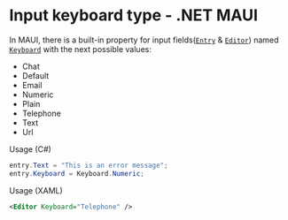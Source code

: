 # Input keyboard type - .NET MAUI

In MAUI, there is a built-in property for input fields([`Entry`](https://learn.microsoft.com/en-us/dotnet/maui/user-interface/controls/entry) & [`Editor`](https://learn.microsoft.com/en-us/dotnet/maui/user-interface/controls/editor)) named [`Keyboard`](https://learn.microsoft.com/en-us/dotnet/maui/user-interface/controls/entry#customize-the-keyboard) with the next possible values:

- Chat
- Default
- Email
- Numeric
- Plain
- Telephone
- Text
- Url

Usage (C#)

```csharp
entry.Text = "This is an error message";
entry.Keyboard = Keyboard.Numeric;
```

Usage (XAML)

```xml
<Editor Keyboard="Telephone" />
```
